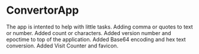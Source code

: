 # ConvertorApp
The app is intented to help with little tasks. Adding comma or quotes to text or number. 
Added count or characters.
Added version number and epoctime to top of the application.
Added Base64 encoding and hex text conversion.
Added Visit Counter and favicon.
